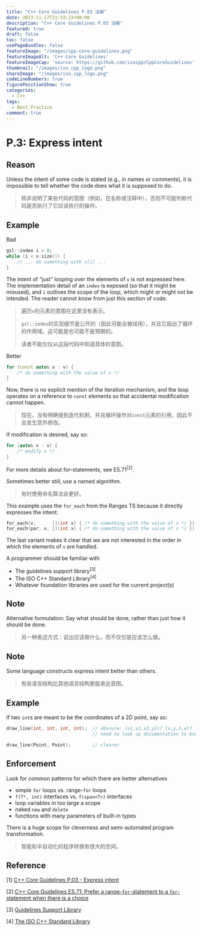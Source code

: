 ```yaml
---
title: "C++ Core Guidelines P.03 注解"
date: 2023-11-17T21:33:23+08:00
description: "C++ Core Guidelines P.03 注解"
featured: true
draft: false
toc: false
usePageBundles: false
featureImage: "/images/cpp-core-guidelines.png"
featureImageAlt: 'C++ Core Guidelines'
featureImageCap: 'source: https://github.com/isocpp/CppCoreGuidelines'
thumbnail: "/images/iso_cpp_logo.png"
shareImage: "/images/iso_cpp_logo.png"
codeLineNumbers: true
figurePositionShow: true
categories:
  - C++
tags:
  - Best Practice
comment: true
---
```


# P.3: Express intent

## Reason

Unless the intent of some code is stated (e.g., in names or comments), it is impossible to tell whether the code does what it is supposed to do.

> 除非说明了某些代码的意图（例如，在名称或注释中），否则不可能判断代码是否执行了它应该执行的操作。

## Example

Bad

```c++
gsl::index i = 0;
while (i < v.size()) {
    // ... do something with v[i] ...
}
```

The intent of “just” looping over the elements of `v` is not expressed here. The implementation detail of an `index` is exposed (so that it might be misused), and `i` outlives the scope of the loop, which might or might not be intended. The reader cannot know from just this section of code.

> 遍历`v`的元素的意图在这里没有表示。
>
> `gsl::index`的实现细节是公开的（因此可能会被误用），并且它超出了循环的作用域，这可能是也可能不是预期的。
>
> 读者不能仅仅从这段代码中知道具体的意图。

Better

```c++
for (const auto& x : v) {
    /* do something with the value of x */
}
```

Now, there is no explicit mention of the iteration mechanism, and the loop operates on a reference to `const` elements so that accidental modification cannot happen.

> 现在，没有明确提到迭代机制，并且循环操作对`const`元素的引用，因此不会发生意外修改。

If modification is desired, say so:

```c++
for (auto& x : v) {
    /* modify x */
}
```

For more details about for-statements, see ES.71<sup>[2]</sup>.

Sometimes better still, use a named algorithm.

> 有时使用命名算法会更好。

This example uses the `for_each` from the Ranges TS because it directly expresses the intent:

```c++
for_each(v, 	 [](int x) { /* do something with the value of x */ });
for_each(par, v, [](int x) { /* do something with the value of x */ }); // 并行
```

The last variant makes it clear that we are not interested in the order in which the elements of `v` are handled.

A programmer should be familiar with

- The guidelines support library<sup>[3]</sup>
- The ISO C++ Standard Library<sup>[4]</sup>
- Whatever foundation libraries are used for the current project(s)

## Note

Alternative formulation: Say what should be done, rather than just how it should be done.

> 另一种表述方式：说出应该做什么，而不仅仅是应该怎么做。

## Note

Some language constructs express intent better than others.

>有些语言结构比其他语言结构更能表达意图。

## Example

If two `int`s are meant to be the coordinates of a 2D point, say so:

```c++
draw_line(int, int, int, int);  // obscure: (x1,y1,x2,y2)? (x,y,h,w)? ...?
                                // need to look up documentation to know

draw_line(Point, Point);        // clearer
```

## Enforcement

Look for common patterns for which there are better alternatives

- simple `for` loops vs. range-`for` loops
- `f(T*, int)` interfaces vs. `f(span<T>)` interfaces
- loop variables in too large a scope
- naked `new` and `delete`
- functions with many parameters of built-in types

There is a huge scope for cleverness and semi-automated program transformation.

> 智能和半自动化的程序转换有很大的空间。

## Reference

[1] [C++ Core Guidelines P.03 - Express intent](https://isocpp.github.io/CppCoreGuidelines/CppCoreGuidelines#p2-write-in-iso-standard-c)

[2] [C++ Core Guidelines ES.71: Prefer a range-`for`-statement to a `for`-statement when there is a choice](https://isocpp.github.io/CppCoreGuidelines/CppCoreGuidelines#Res-for-range)

[3] [Guidelines Support Library](https://github.com/Microsoft/GSL)

[4] [The ISO C++ Standard Library](https://isocpp.github.io/CppCoreGuidelines/CppCoreGuidelines#sl-the-standard-library)
